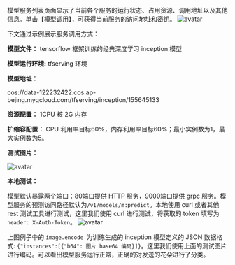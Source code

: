 模型服务列表页面显示了当前各个服务的运行状态、占用资源、调用地址以及其他信息。单击【模型调用】，可获得当前服务的访问地址和密钥。
![avatar](https://main.qcloudimg.com/raw/c996367198ed90aa94b22ac43517cc4e.png)

下文通过示例展示服务调用方式：

**模型文件：** tensorflow 框架训练的经典深度学习 inception 模型

**模型运行环境:**  tfserving 环境

**模型地址**： 

 cos://data-122232422.cos.ap-bejing.myqcloud.com/tfserving/inception/155645133 

**资源配置：** 1CPU 核 2G 内存

**扩缩容配置：** CPU 利用率目标60%，内存利用率目标60%；最小实例数为1，最大实例数为5。

**测试图片：**

![avatar](https://main.qcloudimg.com/raw/e6bcf91f8596a1da18f534e3dc6b2d95.png)

**本地测试：**

 模型默认暴露两个端口：80端口提供 HTTP 服务，9000端口提供 grpc 服务。模型服务的预测访问路径默认为`/v1/models/m:predict`。本地使用 curl 或者其他 rest 测试工具进行测试，这里我们使用 curl 进行测试，将获取的 token 填写为`header: X-Auth-Token`。
![avatar](https://main.qcloudimg.com/raw/1b6f9b94c2764430e8929075fdf560bf.png)

上图例子中的 `image.encode `为训练生成的 inception 模型定义的 JSON 数据格式:
`{"instances":[{"b64": 图片 base64 编码}]}`。这里我们使用上面的测试图片进行编码。可以看出模型服务运行正常，正确的对发送的花朵进行了分类。
